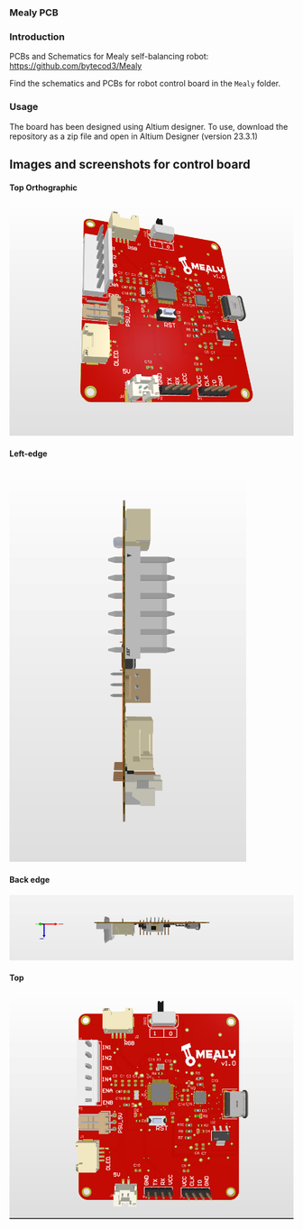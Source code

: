 ### Mealy PCB
### Introduction 
PCBs and Schematics for Mealy self-balancing robot: https://github.com/bytecod3/Mealy

Find the schematics and PCBs for robot control board in the ```Mealy``` folder. 

### Usage
The board has been designed using Altium designer. 
To use, download the repository as a zip file and open in Altium Designer (version 23.3.1)

## Images and screenshots for control board 
#### Top Orthographic
![Top-ortho](./images/top-ortho.png)

#### Left-edge
![Left-edge](./images/left-edge.png)

#### Back edge
![Back-edge](./images/back-edge.png)

#### Top 
![Top-View](./images/top.png)

